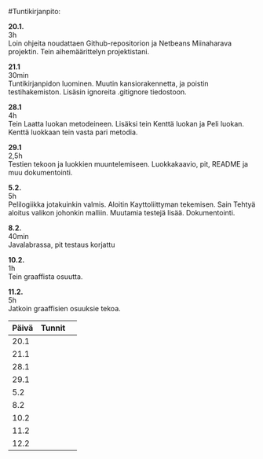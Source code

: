 #Tuntikirjanpito:

**20.1.**  
3h  
Loin ohjeita noudattaen Github-repositorion ja Netbeans Miinaharava projektin. Tein aihemäärittelyn projektistani.  



**21.1**  
30min  
Tuntikirjanpidon luominen. Muutin kansiorakennetta, ja poistin testihakemiston. Lisäsin ignoreita .gitignore tiedostoon.  



**28.1**  
4h  
Tein Laatta luokan metodeineen. Lisäksi tein Kenttä luokan ja Peli luokan. Kenttä luokkaan tein vasta pari metodia.  



**29.1**  
2,5h  
Testien tekoon ja luokkien muuntelemiseen. Luokkakaavio, pit, README ja muu dokumentointi.  



**5.2.**  
5h  
Pelilogiikka jotakuinkin valmis. Aloitin Kayttoliittyman tekemisen. Sain Tehtyä aloitus valikon johonkin malliin. Muutamia testejä lisää. Dokumentointi.  



**8.2.**  
40min  
Javalabrassa, pit testaus korjattu  

**10.2.**  
1h  
Tein graaffista osuutta.  

**11.2.**  
5h  
Jatkoin graaffisien osuuksie tekoa.  

 
|**Päivä**|**Tunnit**|         |
|---------|----------|---------|
|  20.1   |          |         |
|  21.1   |          |         |
|  28.1   |          |         |
|  29.1   |          |         |
|  5.2    |          |         |
|  8.2    |          |         |
|  10.2   |          |         |
|  11.2   |          |         |
|  12.2   |          |         |









